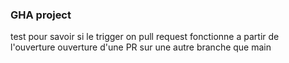 ### GHA project
test pour savoir si le trigger on pull request fonctionne a partir de l'ouverture
ouverture d'une PR sur une autre branche que main